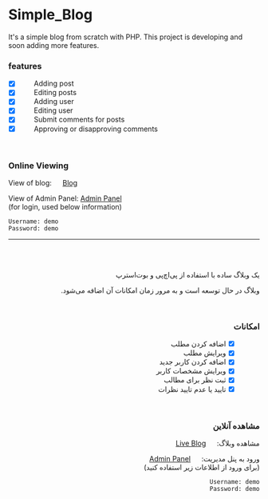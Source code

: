 # Simple_Blog
It's a simple blog from scratch with PHP. This project is developing and soon adding more features.

### features
- [x] &nbsp;&nbsp;&nbsp;&nbsp;&nbsp;&nbsp; Adding post
- [x] &nbsp;&nbsp;&nbsp;&nbsp;&nbsp;&nbsp; Editing posts
- [x] &nbsp;&nbsp;&nbsp;&nbsp;&nbsp;&nbsp; Adding user
- [x] &nbsp;&nbsp;&nbsp;&nbsp;&nbsp;&nbsp; Editing user
- [x] &nbsp;&nbsp;&nbsp;&nbsp;&nbsp;&nbsp; Submit comments for posts
- [x] &nbsp;&nbsp;&nbsp;&nbsp;&nbsp;&nbsp; Approving or disapproving comments

<br />

### Online Viewing
View of blog: &emsp; [Blog](http://simpleblog.pcshared.com/)

View of Admin Panel: [Admin Panel](http://simpleblog.pcshared.com/admin/login) <br />
(for login, used below information) &emsp;

```
Username: demo
Password: demo
```

</div>

---

<br />
<br />


<div dir="rtl">

یک وبلاگ ساده با استفاده از پی‌اچ‌پی و بوت‌استرپ

وبلاگ در حال توسعه است و به مرور زمان امکانات آن اضافه می‌شود.

<br />

### امکانات
- [x] &nbsp;&nbsp;&nbsp;&nbsp;&nbsp;&nbsp; اضافه کردن مطلب
- [x] &nbsp;&nbsp;&nbsp;&nbsp;&nbsp;&nbsp; ویرایش مطلب
- [x] &nbsp;&nbsp;&nbsp;&nbsp;&nbsp;&nbsp; اضافه کردن کاربر جدید
- [x] &nbsp;&nbsp;&nbsp;&nbsp;&nbsp;&nbsp; ویرایش مشخصات کاربر
- [x] &nbsp;&nbsp;&nbsp;&nbsp;&nbsp;&nbsp; ثبت نظر برای مطالب
- [x] &nbsp;&nbsp;&nbsp;&nbsp;&nbsp;&nbsp; تایید یا عدم تایید نظرات

<br />

### مشاهده آنلاین
مشاهده وبلاگ: &emsp; [Live Blog](http://simpleblog.pcshared.com/)


ورود به پنل مدیریت: &emsp; [Admin Panel](http://simpleblog.pcshared.com/admin) <br />
(برای ورود از اطلاعات زیر استفاده کنید)
```
Username: demo
Password: demo
```
